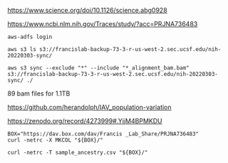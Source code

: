 


https://www.science.org/doi/10.1126/science.abg0928

https://www.ncbi.nlm.nih.gov/Traces/study/?acc=PRJNA736483



```
aws-adfs login

aws s3 ls s3://francislab-backup-73-3-r-us-west-2.sec.ucsf.edu/nih-20220303-sync/

aws s3 sync --exclude "*" --include "*_alignment_bam.bam" s3://francislab-backup-73-3-r-us-west-2.sec.ucsf.edu/nih-20220303-sync/ ./
```


89 bam files for 1.1TB 




https://github.com/herandolph/IAV_population-variation


https://zenodo.org/record/4273999#.YjjM4BPMKDU




```
BOX="https://dav.box.com/dav/Francis _Lab_Share/PRJNA736483"
curl -netrc -X MKCOL "${BOX}/"

curl -netrc -T sample_ancestry.csv "${BOX}/"
```


